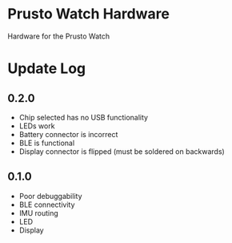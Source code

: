 # Prusto Watch Hardware
Hardware for the Prusto Watch

# Update Log

## 0.2.0
- Chip selected has no USB functionality
- LEDs work
- Battery connector is incorrect
- BLE is functional
- Display connector is flipped (must be soldered on backwards)

## 0.1.0
- Poor debuggability
- BLE connectivity
- IMU routing
- LED
- Display
